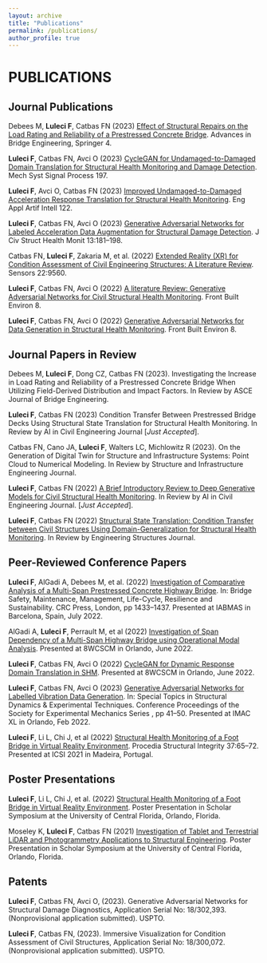 ```yaml
---
layout: archive
title: "Publications"
permalink: /publications/
author_profile: true
---
```


# PUBLICATIONS

## Journal Publications

Debees M, **Luleci F**, Catbas FN (2023) [Effect of Structural Repairs on the Load Rating and Reliability of a Prestressed Concrete Bridge](https://doi.org/10.1186/s43251-023-00087-0). Advances in Bridge Engineering, Springer 4.

**Luleci F**, Catbas FN, Avci O (2023) [CycleGAN for Undamaged-to-Damaged Domain Translation for Structural Health Monitoring and Damage Detection]( https://doi.org/10.1016/j.ymssp.2023.110370). Mech Syst Signal Process 197. 

**Luleci F**, Avci O, Catbas FN (2023) [Improved Undamaged-to-Damaged Acceleration Response Translation for Structural Health Monitoring](https://doi.org/10.1016/j.engappai.2023.106146). Eng Appl Artif Intell 122. 

**Luleci F**, Catbas FN, Avci O (2023) [Generative Adversarial Networks for Labeled Acceleration Data Augmentation for Structural Damage Detection](https://doi.org/10.1007/s13349-022-00627-8). J Civ Struct Health Monit 13:181–198. 

Catbas FN, **Luleci F**, Zakaria M, et al. (2022) [Extended Reality (XR) for Condition Assessment of Civil Engineering Structures: A Literature Review](https://doi.org/10.3390/s22239560). Sensors 22:9560.  

**Luleci F**, Catbas FN, Avci O (2022) [A literature Review: Generative Adversarial Networks for Civil Structural Health Monitoring](https://doi.org/10.3389/fbuil.2022.1027379). Front Built Environ 8. 

**Luleci F**, Catbas FN, Avci O (2022) [Generative Adversarial Networks for Data Generation in Structural Health Monitoring](https://doi.org/10.3389/fbuil.2022.816644). Front Built Environ 8. 

## Journal Papers in Review

Debees M, **Luleci F**, Dong CZ, Catbas FN (2023). Investigating the Increase in Load Rating and Reliability of a Prestressed Concrete Bridge When Utilizing Field-Derived Distribution and Impact Factors. In Review by ASCE Journal of Bridge Engineering.

**Luleci F**, Catbas FN (2023) Condition Transfer Between Prestressed Bridge Decks Using Structural State Translation for Structural Health Monitoring. In Review by AI in Civil Engineering Journal [*Just Accepted*].

Catbas FN, Cano JA, **Luleci F**, Walters LC, Michlowitz R (2023). On the Generation of Digital Twin for Structure and Infrastructure Systems: Point Cloud to Numerical Modeling. In Review by Structure and Infrastructure Engineering Journal.

**Luleci F**, Catbas FN (2022) [A Brief Introductory Review to Deep Generative Models for Civil Structural Health Monitoring](https://doi.org/10.13140/RG.2.2.10438.55361). In Review by AI in Civil Engineering Journal. [*Just Accepted*].

**Luleci F**, Catbas FN (2022) [Structural State Translation: Condition Transfer between Civil Structures Using Domain-Generalization for Structural Health Monitoring](https://doi.org/10.48550/arXiv.2212.14048). In Review by Engineering Structures Journal. 

## Peer-Reviewed Conference Papers

**Luleci F**, AlGadi A, Debees M, et al. (2022) [Investigation of Comparative Analysis of a Multi-Span Prestressed Concrete Highway Bridge](http://dx.doi.org/10.1201/9781003322641-174). In: Bridge Safety, Maintenance, Management, Life-Cycle, Resilience and Sustainability. CRC Press, London, pp 1433–1437. Presented at IABMAS in Barcelona, Spain, July 2022.

AlGadi A, **Luleci F**, Perrault M, et al (2022) [Investigation of Span Dependency of a Multi-Span Highway Bridge using Operational Modal Analysis](https://www.researchgate.net/publication/371251319_Investigation_of_Span_Dependency_of_a_Multi-Span_Highway_Bridge). Presented at 8WCSCM in Orlando, June 2022.

**Luleci F**, Catbas FN, Avci O (2022) [CycleGAN for Dynamic Response Domain Translation in SHM](https://www.researchgate.net/publication/371251316_CycleGAN_for_Dynamic_Response_Domain_Translation_in_SHM). Presented at 8WCSCM in Orlando, June 2022.

**Luleci F**, Catbas FN, Avci O (2023) [Generative Adversarial Networks for Labelled Vibration Data Generation](https://doi.org/10.1007/978-3-031-05405-1_5). In: Special Topics in Structural Dynamics & Experimental Techniques. Conference Proceedings of the Society for Experimental Mechanics Series , pp 41–50. Presented at IMAC XL in Orlando, Feb 2022.  

**Luleci F**, Li L, Chi J, et al (2022) [Structural Health Monitoring of a Foot Bridge in Virtual Reality Environment](https://doi.org/10.1016/j.prostr.2022.01.060). Procedia Structural Integrity 37:65–72. Presented at ICSI 2021 in Madeira, Portugal.

## Poster Presentations

**Luleci F**, Li L, Chi J, et al. (2022) [Structural Health Monitoring of a Foot Bridge in Virtual Reality Environment](https://doi.org/10.13140/RG.2.2.27905.33124). Poster Presentation in Scholar Symposium at the University of Central Florida, Orlando, Florida.

Moseley K, **Luleci F**, Catbas FN (2021) [Investigation of Tablet and Terrestrial LiDAR and Photogrammetry Applications to Structural Engineering](https://doi.org/10.13140/RG.2.2.10193.66406). Poster Presentation in Scholar Symposium at the University of Central Florida, Orlando, Florida. 

## Patents

**Luleci F**, Catbas FN, Avci O, (2023). Generative Adversarial Networks for Structural Damage Diagnostics, Application Serial No: 18/302,393. (Nonprovisional application submitted). USPTO.

**Luleci F**, Catbas FN, (2023). Immersive Visualization for Condition Assessment of Civil Structures, Application Serial No: 18/300,072. (Nonprovisional application submitted). USPTO.

